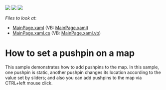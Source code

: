 <!-- default badges list -->
![](https://img.shields.io/endpoint?url=https://codecentral.devexpress.com/api/v1/VersionRange/128572296/13.1.5%2B)
[![](https://img.shields.io/badge/Open_in_DevExpress_Support_Center-FF7200?style=flat-square&logo=DevExpress&logoColor=white)](https://supportcenter.devexpress.com/ticket/details/E4324)
[![](https://img.shields.io/badge/📖_How_to_use_DevExpress_Examples-e9f6fc?style=flat-square)](https://docs.devexpress.com/GeneralInformation/403183)
<!-- default badges end -->
<!-- default file list -->
*Files to look at*:

* [MainPage.xaml](./CS/PushpinSample/MainPage.xaml) (VB: [MainPage.xaml](./VB/PushpinSample/MainPage.xaml))
* [MainPage.xaml.cs](./CS/PushpinSample/MainPage.xaml.cs) (VB: [MainPage.xaml.vb](./VB/PushpinSample/MainPage.xaml.vb))
<!-- default file list end -->
# How to set a pushpin on a map


<p>This sample demonstrates how to add pushpins to the map. In this sample, one pushpin is static, another pushpin changes its location according to the value set by sliders; and also you can add pushpins to the map via CTRL+left mouse click.</p><br />


<br/>


